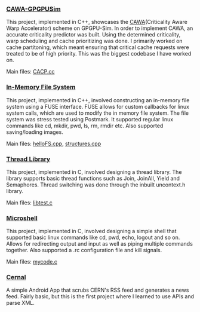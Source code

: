 ### [CAWA-GPGPUSim](https://github.com/dmjoshyy/gpgpusim-cacp) 

This project, implemented in C++, showcases the [CAWA](https://pdfs.semanticscholar.org/0ca2/b92a4f992b35683c7fffcd49b4c883772a29.pdf)(Criticality Aware Warp Accelerator) scheme on GPGPU-Sim. In order to implement CAWA, an accurate criticality predictor was built. Using the determined criticality, warp scheduling and cache prioritizing was done. I primarily worked on cache partitoning, which meant ensuring that critical cache requests were treated to be of high priority. This was the biggest codebase I have worked on.

Main files: [CACP.cc](https://github.com/dmjoshyy/gpgpusim-cacp/blob/master/src/gpgpu-sim/CACP.cc)
### [In-Memory File System](https://github.com/dmjoshyy/mydisk) 

This project, implemented in C++, involved constructing an in-memory file system using a FUSE interface. FUSE allows for custom callbacks for linux system calls, which are used to modify the in memory file system. The file system was stress tested using Postmark. It supported regular linux commands like cd, mkdir, pwd, ls, rm, rmdir etc. Also supported saving/loading images. 

Main files: [helloFS.cpp](https://github.com/dmjoshyy/mydisk/blob/extra_try/helloFS.cpp), [structures.cpp](https://github.com/dmjoshyy/mydisk/blob/extra_try/structures.cpp)
### [Thread Library](https://github.com/dmjoshyy/mythread)

This project, implemented in C, involved designing a thread library. The library supports basic thread functions such as Join, JoinAll, Yield and Semaphores. Thread switching was done through the inbuilt uncontext.h library.

Main files: [libtest.c](https://github.com/dmjoshyy/mythread/blob/master/libtest.c)

### [Microshell](https://github.com/dmjoshyy/ush)

This project, implemented in C, involved designing a simple shell that supported basic linux commands like cd, pwd, echo, logout and so on. Allows for redirecting output and input as well as piping multiple commands together. Also supported a .rc configuration file and kill signals.

Main files: [mycode.c](https://github.com/dmjoshyy/ush/blob/submit/mycode.c)


### [Cernal](https://github.com/dmjoshyy/cernal)
A simple Android App that scrubs CERN's RSS feed and generates a news feed. Fairly basic, but this is the first project where I learned to use APIs and parse XML. 


